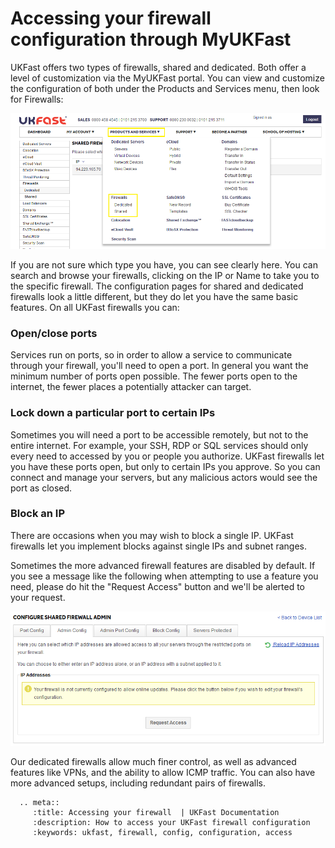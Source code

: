 # Accessing your firewall configuration through MyUKFast

UKFast offers two types of firewalls, shared and dedicated. Both offer a level of customization via the MyUKFast portal. You can view and customize the configuration of both under the Products and Services menu, then look for Firewalls:

![Firewall location](files/firewalls_location.png)

 If you are not sure which type you have, you can see clearly here. You can search and browse your firewalls, clicking on the IP or Name to take you to the specific firewall. The configuration pages for shared and dedicated firewalls look a little different, but they do let you have the same basic features. On all UKFast firewalls you can:

### Open/close ports
Services run on ports, so in order to allow a service to communicate through your firewall, you'll need to open a port. In general you want the minimum number of ports open possible. The fewer ports open to the internet, the fewer places a potentially attacker can target.

### Lock down a particular port to certain IPs
Sometimes you will need a port to be accessible remotely, but not to the entire internet. For example, your SSH, RDP or SQL services should only every need to accessed by you or people you authorize. UKFast firewalls let you have these ports open, but only to certain IPs you approve. So you can connect and manage your servers, but any malicious actors would see the port as closed.

### Block an IP
There are occasions when you may wish to block a single IP. UKFast firewalls let you implement blocks against single IPs and subnet ranges.

Sometimes the more advanced firewall features are disabled by default. If you see a message like the following when attempting to use a feature you need, please do hit the "Request Access" button and we'll be alerted to your request.

![Not configured](files/not_configured.png)

Our dedicated firewalls allow much finer control, as well as advanced features like VPNs, and the ability to allow ICMP traffic. You can also have more advanced setups, including redundant pairs of firewalls.

```eval_rst
  .. meta::
     :title: Accessing your firewall  | UKFast Documentation
     :description: How to access your UKFast firewall configuration
     :keywords: ukfast, firewall, config, configuration, access
```
